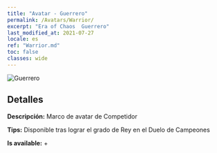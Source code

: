 ```yaml
---
title: "Avatar - Guerrero"
permalink: /Avatars/Warrior/
excerpt: "Era of Chaos  Guerrero"
last_modified_at: 2021-07-27
locale: es
ref: "Warrior.md"
toc: false
classes: wide
---
```

 ![Guerrero](/images/a/avatarFrame_1.png)

## Detalles

 **Descripción:** Marco de avatar de Competidor 

 **Tips:** Disponible tras lograr el grado de Rey en el Duelo de Campeones 

 **Is available:**  + 


